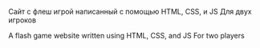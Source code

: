 Сайт с флеш игрой написанный с помощью HTML, CSS, и JS
Для двух игроков 


A flash game website written using HTML, CSS, and JS
For two players
